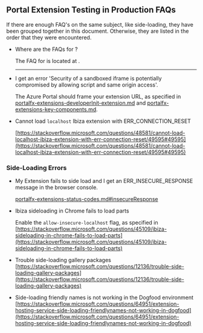 
<a name="portalfxExtensionsFaqTestingInProduction"></a>
<!-- link to this document is [portalfx-extensions-faq-testing-in-production.md]()
-->

## Portal Extension Testing in Production FAQs 

<!-- If there are other FAQ documents that are relevant to testing in production, include links  to them here. Otherwise, remove this section. -->

If there are enough FAQ's on the same subject, like side-loading, they have been grouped together in this document.
Otherwise, they are listed in the order that they were encountered.

* <a name=" ">Where are the FAQs for    ?</a>

    The FAQ  for    is located at []().

    * * *

* I get an error 'Security of a sandboxed iframe is potentially compromised by allowing script and same origin access'. 
 
    The Azure Portal should frame your extension URL, as specified in [portalfx-extensions-developerInit-extension.md](portalfx-extensions-developerInit-extension.md) and 
    [portalfx-extensions-key-components.md](portalfx-extensions-key-components.md).


* Cannot load `localhost` Ibiza extension with ERR_CONNECTION_RESET

    [https://stackoverflow.microsoft.com/questions/48581/cannot-load-localhost-ibiza-extension-with-err-connection-reset/49595#49595](https://stackoverflow.microsoft.com/questions/48581/cannot-load-localhost-ibiza-extension-with-err-connection-reset/49595#49595)

### Side-Loading Errors

* My Extension fails to side load and I get an ERR_INSECURE_RESPONSE message in the browser console.

    [portalfx-extensions-status-codes.md#insecureResponse](portalfx-extensions-status-codes.md#insecureResponse)


* Ibiza sideloading in Chrome fails to load parts
    
    Enable the `allow-insecure-localhost` flag, as specified in [https://stackoverflow.microsoft.com/questions/45109/ibiza-sideloading-in-chrome-fails-to-load-parts](https://stackoverflow.microsoft.com/questions/45109/ibiza-sideloading-in-chrome-fails-to-load-parts)

* Trouble side-loading gallery packages 
    [https://stackoverflow.microsoft.com/questions/12136/trouble-side-loading-gallery-packages](https://stackoverflow.microsoft.com/questions/12136/trouble-side-loading-gallery-packages)

* Side-loading friendly names is not working in the Dogfood environment
    [https://stackoverflow.microsoft.com/questions/64951/extension-hosting-service-side-loading-friendlynames-not-working-in-dogfood](https://stackoverflow.microsoft.com/questions/64951/extension-hosting-service-side-loading-friendlynames-not-working-in-dogfood)